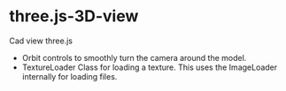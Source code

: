 # three.js-3D-view
Cad view three.js


* Orbit controls to smoothly turn the camera around the model.
* TextureLoader Class for loading a texture. This uses the ImageLoader internally for loading files.


